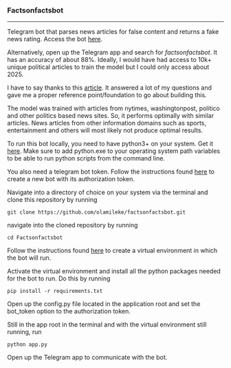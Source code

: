 ### Factsonfactsbot

------------

Telegram bot that parses news articles for false content and returns a fake news rating. Access the bot [here](https://t.me/factsonfactsbot "here"). 

Alternatively, open up the Telegram app and search for *factsonfactsbot*. It has an accuracy of about 88%. Ideally, I would have had access to 10k+ unique political articles to train the model but I could only access about 2025. 

I have to say thanks to this [article](https://towardsdatascience.com/full-pipeline-project-python-ai-for-detecting-fake-news-with-nlp-bbb1eec4936d "article"). It answered a lot of my questions and gave me a proper reference point/foundation to go about building this.

The model was trained with articles from nytimes, washingtonpost, politico and other politics based news sites. So, it performs optimally with similar articles. News articles from other information domains such as sports, entertainment and others will most likely not produce optimal results.

To run this bot locally, you need to have python3+ on your system. Get it 
[here](https://https://www.python.org/downloads/ "here"). Make sure to add python.exe to your operating system path variables to be able to run python scripts from the command line.

You also need a telegram bot token. Follow the instructions found [here](https://core.telegram.org/bots#6-botfather "here") to create a new bot with its authorization token. 

Navigate into a directory of choice on your system via the terminal and clone this repository by running 

```
git clone https://github.com/olamileke/factsonfactsbot.git
```

navigate into the cloned repository by running

``` 
cd Factsonfactsbot
```

Follow the instructions found [here](https://uoa-eresearch.github.io/eresearch-cookbook/recipe/2014/11/26/python-virtual-env/ "here") to create a virtual environment in which the bot will run.

Activate the virtual environment and install all the python packages needed for the bot to run. Do this by running

```
pip install -r requirements.txt
```

Open up the config.py file located in the application root and set the bot_token option to the authorization token.

Still in the app root in the terminal and with the virtual environment still running, run

```
python app.py
```

Open up the Telegram app to communicate with the bot.


